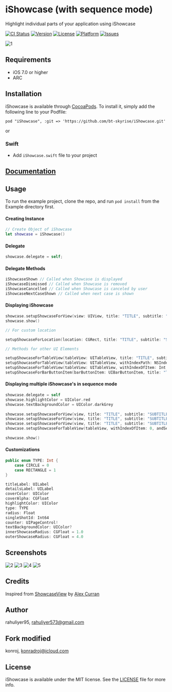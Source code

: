 # iShowcase (with sequence mode)

Highlight individual parts of your application using iShowcase

[![CI Status](http://img.shields.io/travis/rahuliyer95/iShowcase.svg?style=flat)](https://travis-ci.org/rahuliyer95/iShowcase)
[![Version](https://img.shields.io/cocoapods/v/iShowcase.svg?style=flat)](http://cocoadocs.org/docsets/iShowcase)
[![License](https://img.shields.io/cocoapods/l/iShowcase.svg?style=flat)](http://cocoadocs.org/docsets/iShowcase)
[![Platform](https://img.shields.io/cocoapods/p/iShowcase.svg?style=flat)](http://cocoadocs.org/docsets/iShowcase)
[![Issues](https://img.shields.io/github/issues/rahuliyer95/iShowcase.svg?style=flat)](http://www.github.com/rahuliyer95/iShowcase/issues?state=open)

![1](assets/1.png)

## Requirements
* iOS 7.0 or higher
* ARC

## Installation

iShowcase is available through [CocoaPods](http://cocoapods.org). To install
it, simply add the following line to your Podfile:

    pod "iShowcase", :git => 'https://github.com/bt-skyrise/iShowcase.git'

or

### Swift
  * Add `iShowcase.swift` file to your project

## [Documentation](http://rahuliyer95.github.io/iShowcase/)

## Usage

To run the example project, clone the repo, and run `pod install` from the Example directory first.

#### Creating Instance

``` swift
// Create Object of iShowcase
let showcase = iShowcase()
```

#### Delegate

``` swift
showcase.delegate = self;
```

#### Delegate Methods

``` objective-c
iShowcaseShown // Called when Showcase is displayed
iShowcaseDismissed // Called when Showcase is removed
iShowcaseCancelled // Called when Showcase is canceled by user
iShowcaseNextCaseShown // Called when next case is shown
```

#### Displaying iShowcase

``` swift
showcase.setupShowcaseForView(view: UIView, title: "TITLE", subtitle: "SUBTITLE")
showcase.show()

// For custom location

setupShowcaseForLocation(location: CGRect, title: "TITLE", subtitle: "SUBTITLE")

// Methods for other UI Elements

setupShowcaseForTableView(tableView: UITableView, title: "TITLE", subtitle: "SUBTITLE")
setupShowcaseForTableView(tableView: UITableView, withIndexPath: NSIndexPath, title: "TITLE", subtitle: "SUBTITLE")
setupShowcaseForTableView(tableView: UITableView, withIndexOfItem: Int, andSectionOfItem: Int, title: "TITLE", subtitle: "SUBTITLE")
setupShowcaseForBarButtonItem(barButtonItem: UIBarButtonItem, title: "TITLE", subtitle: "SUBTITLE")
```

#### Displaying multiple iShowcase's in sequence mode

``` swift
showcase.delegate = self
showcase.highlightColor = UIColor.red
showcase.textBackgroundColor = UIColor.darkGrey
            
showcase.setupShowcaseForView(view, title: "TITLE", subtitle: "SUBTITLE")
showcase.setupShowcaseForView(view, title: "TITLE", subtitle: "SUBTITLE")
showcase.setupShowcaseForView(view, title: "TITLE", subtitle: "SUBTITLE")
showcase.setupShowcaseForTableView(tableView, withIndexOfItem: 0, andSectionOfItem: 1, title: "TITLE", subtitle: "SUBTITLE")
                    
showcase.show()
```

#### Customizations

``` swift
public enum TYPE: Int {
    case CIRCLE = 0
    case RECTANGLE = 1
}

titleLabel: UILabel
detailsLabel: UILabel
coverColor: UIColor
coverAlpha: CGFloat
highlightColor: UIColor
type: TYPE
radius: Float
singleShotId: Int64
counter: UIPageControl!
textBackgroundColor: UIColor?
innerShowcaseRadius: CGFloat = 1.0
outerShowcaseRadius: CGFloat = 4.0
```

## Screenshots

![2](assets/2.png)
![3](assets/3.png)
![4](assets/4.png)
![5](assets/5.png)

## Credits

Inspired from [ShowcaseView](https://github.com/amlcurran/Showcaseview) by [Alex Curran](https://github.com/amlcurran/)

## Author

rahuliyer95, rahuliyer573@gmail.com

## Fork modified

konroj, konradroj@icloud.com

## License

iShowcase is available under the MIT license. See the [LICENSE](LICENSE) file for more info.
